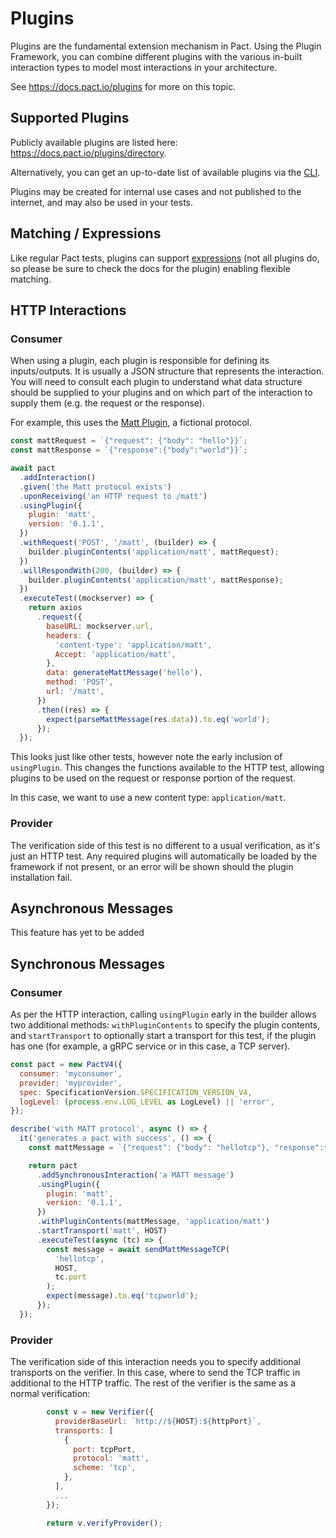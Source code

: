 # Plugins

Plugins are the fundamental extension mechanism in Pact. Using the Plugin Framework, you can combine different plugins with the various in-built interaction types to model most interactions in your architecture.

See https://docs.pact.io/plugins for more on this topic.

## Supported Plugins

Publicly available plugins are listed here: https://docs.pact.io/plugins/directory.

Alternatively, you can get an up-to-date list of available plugins via the [CLI](https://docs.pact.io/implementation_guides/pact_plugins/cli).

Plugins may be created for internal use cases and not published to the internet, and may also be used in your tests.

## Matching / Expressions

Like regular Pact tests, plugins can support [expressions](https://github.com/pact-foundation/pact-plugins/blob/main/docs/matching-rule-definition-expressions.md) (not all plugins do, so please be sure to check the docs for the plugin) enabling flexible matching. 

## HTTP Interactions

### Consumer

When using a plugin, each plugin is responsible for defining its inputs/outputs. It is usually a JSON structure that represents the interaction. You will need to consult each plugin to understand what data structure should be supplied to your plugins and on which part of the interaction to supply them (e.g. the request or the response).

For example, this uses the [Matt Plugin](https://github.com/mefellows/pact-matt-plugin), a fictional protocol.

```javascript
const mattRequest = `{"request": {"body": "hello"}}`;
const mattResponse = `{"response":{"body":"world"}}`;

await pact
  .addInteraction()
  .given('the Matt protocol exists')
  .uponReceiving('an HTTP request to /matt')
  .usingPlugin({
    plugin: 'matt',
    version: '0.1.1',
  })
  .withRequest('POST', '/matt', (builder) => {
    builder.pluginContents('application/matt', mattRequest);
  })
  .willRespondWith(200, (builder) => {
    builder.pluginContents('application/matt', mattResponse);
  })
  .executeTest((mockserver) => {
    return axios
      .request({
        baseURL: mockserver.url,
        headers: {
          'content-type': 'application/matt',
          Accept: 'application/matt',
        },
        data: generateMattMessage('hello'),
        method: 'POST',
        url: '/matt',
      })
      .then((res) => {
        expect(parseMattMessage(res.data)).to.eq('world');
      });
  });
```

This looks just like other tests, however note the early inclusion of `usingPlugin`. This changes the functions available to the HTTP test, allowing plugins to be used on the request or response portion of the request.

In this case, we want to use a new content type: `application/matt`.

### Provider

The verification side of this test is no different to a usual verification, as it's just an HTTP test. Any required plugins will automatically be loaded by the framework if not present, or an error will be shown should the plugin installation fail.

## Asynchronous Messages

This feature has yet to be added

## Synchronous Messages

### Consumer

As per the HTTP interaction, calling `usingPlugin` early in the builder allows two additional methods: `withPluginContents` to specify the plugin contents, and `startTransport` to optionally start a transport for this test, if the plugin has one (for example, a gRPC service or in this case, a TCP server).

```js
const pact = new PactV4({
  consumer: 'myconsumer',
  provider: 'myprovider',
  spec: SpecificationVersion.SPECIFICATION_VERSION_V4,
  logLevel: (process.env.LOG_LEVEL as LogLevel) || 'error',
});

describe('with MATT protocol', async () => {
  it('generates a pact with success', () => {
    const mattMessage = `{"request": {"body": "hellotcp"}, "response":{"body":"tcpworld"}}`;

    return pact
      .addSynchronousInteraction('a MATT message')
      .usingPlugin({
        plugin: 'matt',
        version: '0.1.1',
      })
      .withPluginContents(mattMessage, 'application/matt')
      .startTransport('matt', HOST)
      .executeTest(async (tc) => {
        const message = await sendMattMessageTCP(
          'hellotcp',
          HOST,
          tc.port
        );
        expect(message).to.eq('tcpworld');
      });
  });
```        
### Provider

The verification side of this interaction needs you to specify additional transports on the verifier. In this case, where to send the TCP traffic in additional to the HTTP traffic. The rest of the verifier is the same as a normal verification: 

```js
        const v = new Verifier({
          providerBaseUrl: `http://${HOST}:${httpPort}`,
          transports: [
            {
              port: tcpPort,
              protocol: 'matt',
              scheme: 'tcp',
            },
          ],
          ...
        });

        return v.verifyProvider();
```
